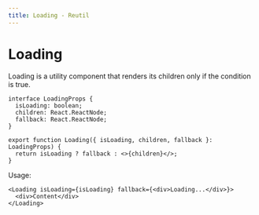 ```yaml
---
title: Loading - Reutil
---
```


# Loading

Loading is a utility component that renders its children only if the condition is true.

```tsx
interface LoadingProps {
  isLoading: boolean;
  children: React.ReactNode;
  fallback: React.ReactNode;
}

export function Loading({ isLoading, children, fallback }: LoadingProps) {
  return isLoading ? fallback : <>{children}</>;
}
```

Usage:

```tsx
<Loading isLoading={isLoading} fallback={<div>Loading...</div>}>
  <div>Content</div>
</Loading>
```
